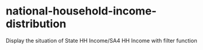 # national-household-income-distribution
Display the situation of State HH Income/SA4 HH Income with filter function
